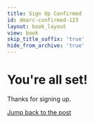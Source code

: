 ```yaml
---
title: Sign Up Confirmed
id: dmarc-confirmed-123
layout: book_layout
view: book
skip_title_suffix: 'true'
hide_from_archive: 'true'
---
```


# You're all set!

Thanks for signing up.

<a href="/email-the-good-parts#howto">Jump back to the post</a>

<div style="padding-bottom: 2em"></div>

<script type="text/javascript">
  window._pq = window._pq || [];
  _pq.push(['track', 'newsletter_signup']);
</script>
